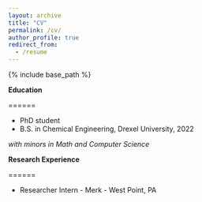 ```yaml
---
layout: archive
title: "CV"
permalink: /cv/
author_profile: true
redirect_from:
  - /resume
---
```


{% include base_path %}

**Education**

======

* PhD student
* B.S. in Chemical Engineering, Drexel University, 2022

*with minors in Math and Computer Science*

**Research Experience**

======
* Researcher Intern - Merk - West Point, PA